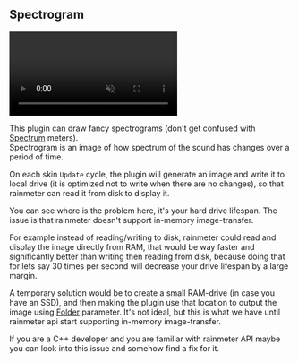 ## Spectrogram

<div><video src="docs/examples/resources/spectrogram.mp4" autoplay loop muted title="spectrogram"></video></div>

This plugin can draw fancy spectrograms (don't get confused with [Spectrum](/docs/examples/spectrum.md) meters).<br/>
Spectrogram is an image of how spectrum of the sound has changes over a period of time.

On each skin `Update` cycle, the plugin will generate an image and write it to local drive (it is optimized not to write when there are no changes), so that rainmeter can read it from disk to display it.

You can see where is the problem here, it's your hard drive lifespan. The issue is that rainmeter doesn't support in-memory image-transfer.

For example instead of reading/writing to disk, rainmeter could read and display the image directly from RAM, that would be way faster and significantly better than writing then reading from disk, because doing that for lets say 30 times per second will decrease your drive lifespan by a large margin.

A temporary solution would be to create a small RAM-drive (in case you have an SSD), and then making the plugin use that location to output the image using [Folder](/docs/handler-types/spectrogram?id=folder) parameter. It's not ideal, but this is what we have until rainmeter api start supporting in-memory image-transfer.

If you are a C++ developer and you are familiar with rainmeter API maybe you can look into this issue and somehow find a fix for it.
